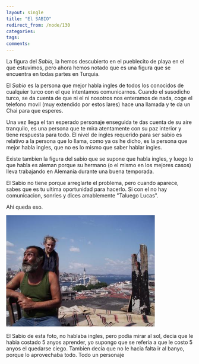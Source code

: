 ```yaml
---
layout: single
title: "El SABIO"
redirect_from: /node/130
categories:
tags: 
comments: 
---
```

La figura del _Sabio,_ la hemos descubierto en el pueblecito de playa en el que estuvimos, pero ahora hemos notado que es una figura que se encuentra en todas partes en Turquia.  

El _Sabio_ es la persona que mejor habla ingles de todos los conocidos de cualquier turco con el que intentamos comunicarnos. Cuando el susodicho turco, se da cuenta de que ni el ni nosotros nos enteramos de nada, coge el telefono movil (muy extendido por estos lares) hace una llamada y te da un Chai para que esperes.  

Una vez llega el tan esperado personaje enseguida te das cuenta de su aire tranquilo, es una persona que te mira atentamente con su paz interior y tiene respuesta para todo. El nivel de ingles requerido para ser sabio es relativo a la persona que lo llama, como ya os he dicho, es la persona que mejor habla ingles, que no es lo mismo que saber hablar ingles.  

Existe tambien la figura del sabio que se supone que habla ingles, y luego lo que habla es aleman porque su hermano (o el mismo en los mejores casos) lleva trabajando en Alemania durante una buena temporada.  

El Sabio no tiene porque arreglarte el problema, pero cuando aparece, sabes que es tu ultima oportunidad para hacerlo. Si con el no hay comunicacion, sonries y dices amablemente "Taluego Lucas".  

Ahi queda eso.  

[![](/images/posts/2005-07-27-el-sabio/IMG_00281.jpg)](http://photos1.blogger.com/blogger/4149/854/1600/IMG_00281.jpg)  

El Sabio de esta foto, no hablaba ingles, pero podia mirar al sol, decia que le habia costado 5 anyos aprender, yo supongo que se referia a que le costo 5 anyos el quedarse ciego. Tambien decia que no le hacia falta ir al banyo, porque lo aprovechaba todo. Todo un personaje
